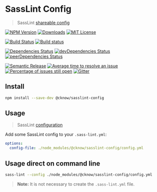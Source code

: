 # SassLint Config

> SassLint [shareable config](https://github.com/sasstools/sass-lint#sass-lint-----)

[![NPM Version](https://img.shields.io/npm/v/@cknow/sasslint-config.svg)](https://www.npmjs.com/package/@cknow/sasslint-config)
[![Downloads](https://img.shields.io/npm/dt/@cknow/sasslint-config.svg)](https://www.npmjs.com/package/@cknow/sasslint-config)
[![MIT License](https://img.shields.io/npm/l/@cknow/sasslint-config.svg)](LICENSE)

[![Build Status](https://travis-ci.org/cknow/sasslint-config.svg?branch=master)](https://travis-ci.org/cknow/sasslint-config)
[![Build status](https://ci.appveyor.com/api/projects/status/79q1tlym2xu1pxq1/branch/master?svg=true)](https://ci.appveyor.com/project/cknow/sasslint-config/branch/master)

[![Dependencies Status](https://david-dm.org/cknow/sasslint-config/status.svg)](https://david-dm.org/cknow/sasslint-config)
[![devDependencies Status](https://david-dm.org/cknow/sasslint-config/dev-status.svg)](https://david-dm.org/cknow/sasslint-config?type=dev)
[![peerDependencies Status](https://david-dm.org/cknow/sasslint-config/peer-status.svg)](https://david-dm.org/cknow/sasslint-config?type=peer)

[![Semantic Release](https://img.shields.io/badge/%20%20%F0%9F%93%A6%F0%9F%9A%80-semantic--release-e10079.svg)](https://github.com/semantic-release/semantic-release)
[![Average time to resolve an issue](http://isitmaintained.com/badge/resolution/cknow/sasslint-config.svg)](http://isitmaintained.com/project/cknow/sasslint-config)
[![Percentage of issues still open](http://isitmaintained.com/badge/open/cknow/sasslint-config.svg)](http://isitmaintained.com/project/cknow/sasslint-config)
[![Gitter](https://badges.gitter.im/cknow/sasslint-config.svg)](https://gitter.im/cknow/sasslint-config?utm_source=badge&utm_medium=badge&utm_campaign=pr-badge)

## Install

```bash
npm install --save-dev @cknow/sasslint-config
```

## Usage

> SassLint [configuration](https://github.com/sasstools/sass-lint#configuring)

Add some SassLint config to your `.sass-lint.yml`:

```yaml
options:
  config-file: ./node_modules/@cknow/sasslint-config/config.yml
```

## Usage direct on command line

```bash
sass-lint --config ./node_modules/@cknow/sasslint-config/config.yml
```

> **Note:** It is not necessary to create the `.sass-lint.yml` file.
